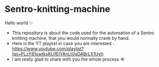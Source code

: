 # Sentro-knitting-machine

Hello world ✨
- This repository is about the code used for the automation of a Sentro knitting machine, that you would normally crank by hand.
- Here is the YT playlist in case you are interested : https://www.youtube.com/playlist?list=PLzY81swtksKLifEIYAnLtVqDABrLX1Uyh
- I am really glad to share with you the whole process ☀️
